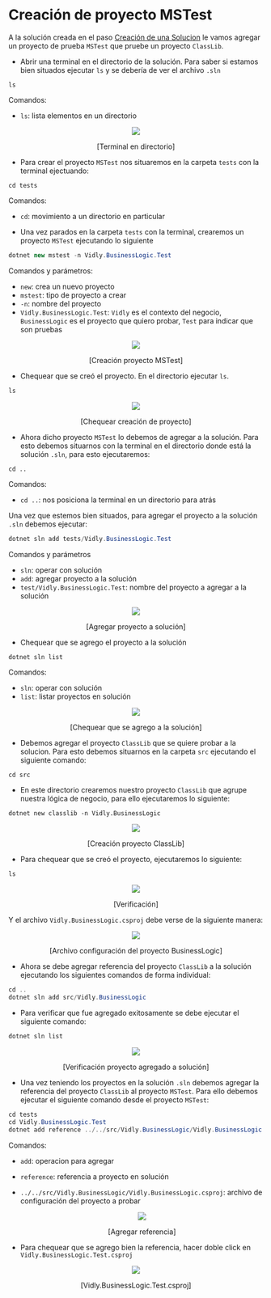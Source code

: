 # Creación de proyecto MSTest

A la solución creada en el paso [Creación de una Solucion](https://github.com/IngSoft-DA2/DA2-Tecnologia/blob/main/solution-creation.md) le vamos agregar un proyecto de prueba `MSTest` que pruebe un proyecto `ClassLib`.

- Abrir una terminal en el directorio de la solución. Para saber si estamos bien situados ejecutar `ls` y se debería de ver el archivo `.sln`

```
ls
```

Comandos:

- `ls`: lista elementos en un directorio

<p align="center">
<img src='./images/image.png'>
</p>
<p align="center">
[Terminal en directorio]
</p>

- Para crear el proyecto `MSTest` nos situaremos en la carpeta `tests` con la terminal ejectuando:

```
cd tests
```

Comandos:

- `cd`: movimiento a un directorio en particular

- Una vez parados en la carpeta `tests` con la terminal, crearemos un proyecto `MSTest` ejecutando lo siguiente

```C#
dotnet new mstest -n Vidly.BusinessLogic.Test
```

Comandos y parámetros:

- `new`: crea un nuevo proyecto
- `mstest`: tipo de proyecto a crear
- `-n`: nombre del proyecto
- `Vidly.BusinessLogic.Test`: `Vidly` es el contexto del negocio, `BusinessLogic` es el proyecto que quiero probar, `Test` para indicar que son pruebas

<p align="center">
<img src='./images/image-2.png'>
</p>

<p align="center">
[Creación proyecto MSTest]
</p>

- Chequear que se creó el proyecto. En el directorio ejecutar `ls`.

```C#
ls
```

<p align="center">
<img src='./images/image-3.png'>
</p>

<p align="center">
[Chequear creación de proyecto]
</p>

- Ahora dicho proyecto `MSTest` lo debemos de agregar a la solución. Para esto debemos situarnos con la terminal en el directorio donde está la solución `.sln`, para esto ejecutaremos:

```
cd ..
```

Comandos:

- `cd ..`: nos posiciona la terminal en un directorio para atrás

Una vez que estemos bien situados, para agregar el proyecto a la solución `.sln` debemos ejecutar:

```C#
dotnet sln add tests/Vidly.BusinessLogic.Test
```

Comandos y parámetros

- `sln`: operar con solución
- `add`: agregar proyecto a la solución
- `test/Vidly.BusinessLogic.Test`: nombre del proyecto a agregar a la solución

<p align="center">
<img src='./images/image-4.png'>
</p>

<p align="center">
[Agregar proyecto a solución]
</p>

- Chequear que se agrego el proyecto a la solución

```C#
dotnet sln list
```

Comandos:

- `sln`: operar con solución
- `list`: listar proyectos en solución

<p align="center">
<img src='./images/image-5.png'>
</p>

<p align="center">
[Chequear que se agrego a la solución]
</p>

- Debemos agregar el proyecto `ClassLib` que se quiere probar a la solucion. Para esto debemos situarnos en la carpeta `src` ejecutando el siguiente comando:

```
cd src
```

- En este directorio crearemos nuestro proyecto `ClassLib` que agrupe nuestra lógica de negocio, para ello ejecutaremos lo siguiente:

```
dotnet new classlib -n Vidly.BusinessLogic
```

<p align="center">
<img src='./images/image-7.png'>
</p>

<p align="center">
[Creación proyecto ClassLib]
</p>

- Para chequear que se creó el proyecto, ejecutaremos lo siguiente:

```
ls
```

<p align="center">
<img src='./images/image-8.png'>
</p>

<p align="center">
[Verificación]
</p>

Y el archivo `Vidly.BusinessLogic.csproj` debe verse de la siguiente manera:

<p align="center">
<img src='./images/image-9.png'>
</p>

<p align="center">
[Archivo configuración del proyecto BusinessLogic]
</p>

- Ahora se debe agregar referencia del proyecto `ClassLib` a la solución ejecutando los siguientes comandos de forma individual:

```C#
cd ..
dotnet sln add src/Vidly.BusinessLogic
```

- Para verificar que fue agregado exitosamente se debe ejecutar el siguiente comando:

```C#
dotnet sln list
```

<p align="center">
<img src='./images/image-10.png'>
</p>

<p align="center">
[Verificación proyecto agregado a solución]
</p>

- Una vez teniendo los proyectos en la solución `.sln` debemos agregar la referencia del proyecto `ClassLib` al proyecto `MSTest`. Para ello debemos ejecutar el siguiente comando desde el proyecto `MSTest`:

```C#
cd tests
cd Vidly.BusinessLogic.Test
dotnet add reference ../../src/Vidly.BusinessLogic/Vidly.BusinessLogic.csproj
```

Comandos:

- `add`: operacion para agregar
- `reference`: referencia a proyecto en solución
- `../../src/Vidly.BusinessLogic/Vidly.BusinessLogic.csproj`: archivo de configuración del proyecto a probar

  <p align="center">
  <img src='./images/image-11.png'>
  </p>

  <p align="center">
  [Agregar referencia]
  </p>

- Para chequear que se agrego bien la referencia, hacer doble click en `Vidly.BusinessLogic.Test.csproj`
<p align="center">
<img src='./images/image-12.png'>
</p>
<p align="center">
[Vidly.BusinessLogic.Test.csproj]
</p>
